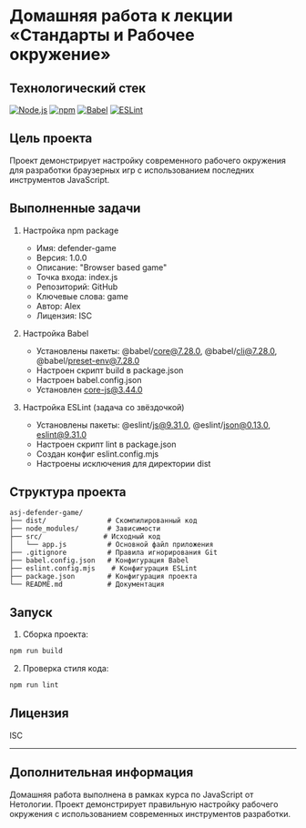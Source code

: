 # Домашняя работа к лекции «Стандарты и Рабочее окружение»

## Технологический стек

[![Node.js](https://img.shields.io/badge/Node.js-18.19.0-green.svg)](https://nodejs.org)
[![npm](https://img.shields.io/badge/npm-9.8.1-blue.svg)](https://npmjs.com)
[![Babel](https://img.shields.io/badge/Babel-7.28.0-orange.svg)](https://babeljs.io)
[![ESLint](https://img.shields.io/badge/ESLint-9.31.0-purple.svg)](https://eslint.org)

## Цель проекта

Проект демонстрирует настройку современного рабочего окружения для разработки браузерных игр с использованием последних инструментов JavaScript.

## Выполненные задачи

1. Настройка npm package
   - Имя: defender-game
   - Версия: 1.0.0
   - Описание: "Browser based game"
   - Точка входа: index.js
   - Репозиторий: GitHub
   - Ключевые слова: game
   - Автор: Alex
   - Лицензия: ISC

2. Настройка Babel
   - Установлены пакеты: @babel/core@7.28.0, @babel/cli@7.28.0, @babel/preset-env@7.28.0
   - Настроен скрипт build в package.json
   - Настроен babel.config.json
   - Установлен core-js@3.44.0

3. Настройка ESLint (задача со звёздочкой)
   - Установлены пакеты: @eslint/js@9.31.0, @eslint/json@0.13.0, eslint@9.31.0
   - Настроен скрипт lint в package.json
   - Создан конфиг eslint.config.mjs
   - Настроены исключения для директории dist

## Структура проекта

```
asj-defender-game/
├── dist/               # Скомпилированный код
├── node_modules/       # Зависимости
├── src/               # Исходный код
│   └── app.js          # Основной файл приложения
├── .gitignore          # Правила игнорирования Git
├── babel.config.json   # Конфигурация Babel
├── eslint.config.mjs    # Конфигурация ESLint
├── package.json        # Конфигурация проекта
└── README.md           # Документация
```

## Запуск

1. Сборка проекта:
```bash
npm run build
```

2. Проверка стиля кода:
```bash
npm run lint
```

## Лицензия

ISC

---

## Дополнительная информация

Домашняя работа выполнена в рамках курса по JavaScript от Нетологии. Проект демонстрирует правильную настройку рабочего окружения с использованием современных инструментов разработки.
